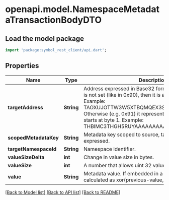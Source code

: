 # openapi.model.NamespaceMetadataTransactionBodyDTO

## Load the model package
```dart
import 'package:symbol_rest_client/api.dart';
```

## Properties
Name | Type | Description | Notes
------------ | ------------- | ------------- | -------------
**targetAddress** | **String** | Address expressed in Base32 format. If the bit 0 of byte 0 is not set (like in 0x90), then it is a regular address. Example: TAOXUJOTTW3W5XTBQMQEX3SQNA6MCUVGXLXR3TA.  Otherwise (e.g. 0x91) it represents a namespace id which starts at byte 1. Example: THBIMC3THGH5RUYAAAAAAAAAAAAAAAAAAAAAAAA  | 
**scopedMetadataKey** | **String** | Metadata key scoped to source, target and type expressed. | 
**targetNamespaceId** | **String** | Namespace identifier. | [optional] 
**valueSizeDelta** | **int** | Change in value size in bytes. | 
**valueSize** | **int** | A number that allows uint 32 values. | 
**value** | **String** | Metadata value. If embedded in a transaction, this is calculated as xor(previous-value, value). | 

[[Back to Model list]](../README.md#documentation-for-models) [[Back to API list]](../README.md#documentation-for-api-endpoints) [[Back to README]](../README.md)


